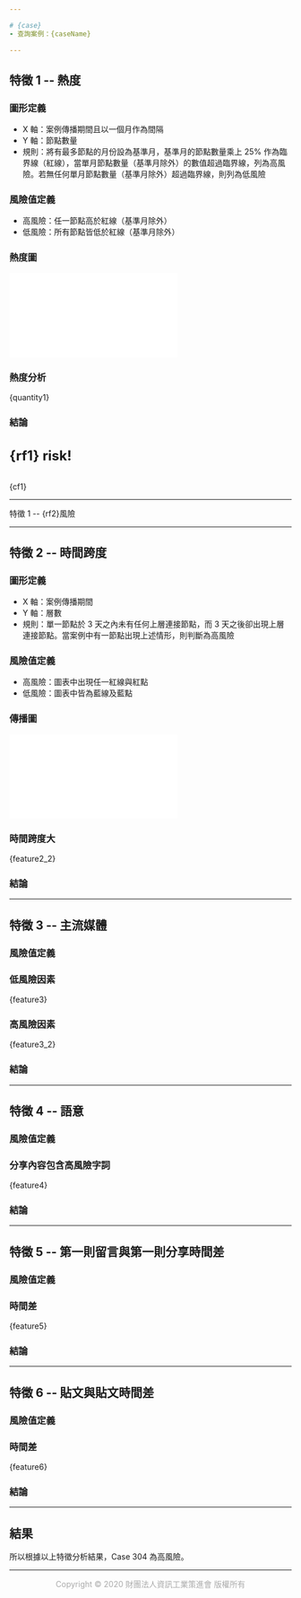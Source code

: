 ```yaml
---

# {case}
- 查詢案例：{caseName}

---
```


## 特徵 1 -- 熱度
### 圖形定義
- X 軸：案例傳播期間且以一個月作為間隔
- Y 軸：節點數量
- 規則：將有最多節點的月份設為基準月，基準月的節點數量乘上 25% 作為臨界線（紅線），當單月節點數量（基準月除外）的數值超過臨界線，列為高風險。若無任何單月節點數量（基準月除外）超過臨界線，則列為低風險

### 風險值定義
- 高風險：任一節點高於紅線（基準月除外）
- 低風險：所有節點皆低於紅線（基準月除外）

### 熱度圖
<div class="embed-responsive embed-responsive-16by9">
  <iframe
    class="embed-responsive-item"
    src="{feature1}"
    style="border: 0"
  ></iframe>
</div>

### 熱度分析
{quantity1}

### 結論
<div class="alert" role="alert" style="background-color: #{cfbg1}; color: #{cfft1}">
  <h4 class="alert-heading" style="font-size: 18pt; font-weight: bold">{rf1} risk!</h4>
  <p>{cf1}</p>
  <hr style="border-color: #{cfhr1}">
  <p class="mb-0">特徵 1 -- {rf2}風險</p>
</div>

---

## 特徵 2 -- 時間跨度
### 圖形定義
- X 軸：案例傳播期間
- Y 軸：層數
- 規則：單一節點於 3 天之內未有任何上層連接節點，而 3 天之後卻出現上層連接節點。當案例中有一節點出現上述情形，則判斷為高風險

### 風險值定義
- 高風險：圖表中出現任一紅線與紅點
- 低風險：圖表中皆為藍線及藍點

### 傳播圖
<div class="embed-responsive embed-responsive-16by9">
  <iframe
    class="embed-responsive-item"
    src="{feature2}"
    style="border: 0"
  ></iframe>
</div>

### 時間跨度大
{feature2_2}

### 結論

---

## 特徵 3 -- 主流媒體
### 風險值定義
### 低風險因素
{feature3}

### 高風險因素
{feature3_2}

### 結論

---

## 特徵 4 -- 語意
### 風險值定義

### 分享內容包含高風險字詞
{feature4}

### 結論

---

## 特徵 5 -- 第一則留言與第一則分享時間差
### 風險值定義

### 時間差
{feature5}

### 結論

---

## 特徵 6 -- 貼文與貼文時間差
### 風險值定義

### 時間差
{feature6}

### 結論

---

## 結果
所以根據以上特徵分析結果，Case 304 為高風險。

---
<div style="color: #ABABAB; text-align: center; margin-bottom: 40px">Copyright © 2020 財團法人資訊工業策進會 版權所有</div>